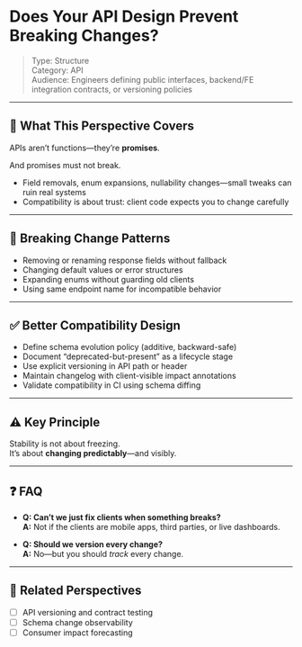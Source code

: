# Does Your API Design Prevent Breaking Changes?

> Type: Structure  
> Category: API  
> Audience: Engineers defining public interfaces, backend/FE integration contracts, or versioning policies

---

## 🧠 What This Perspective Covers

APIs aren’t functions—they’re **promises**.

And promises must not break.

- Field removals, enum expansions, nullability changes—small tweaks can ruin real systems  
- Compatibility is about trust: client code expects you to change carefully

---

## 🚨 Breaking Change Patterns

- Removing or renaming response fields without fallback  
- Changing default values or error structures  
- Expanding enums without guarding old clients  
- Using same endpoint name for incompatible behavior

---

## ✅ Better Compatibility Design

- Define schema evolution policy (additive, backward-safe)  
- Document “deprecated-but-present” as a lifecycle stage  
- Use explicit versioning in API path or header  
- Maintain changelog with client-visible impact annotations  
- Validate compatibility in CI using schema diffing

---

## ⚠️ Key Principle

Stability is not about freezing.  
It’s about **changing predictably**—and visibly.

---

## ❓ FAQ

- **Q: Can’t we just fix clients when something breaks?**  
  **A:** Not if the clients are mobile apps, third parties, or live dashboards.

- **Q: Should we version every change?**  
  **A:** No—but you should *track* every change.

---

## 🔗 Related Perspectives

- [ ] API versioning and contract testing  
- [ ] Schema change observability  
- [ ] Consumer impact forecasting  
